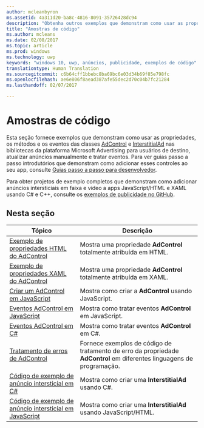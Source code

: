 ```yaml
---
author: mcleanbyron
ms.assetid: 4a311d20-ba8c-4816-8091-35726428dc94
description: "Obtenha outros exemplos que demonstram como usar as propriedades, os métodos e os eventos das classes AdControl e InterstitialAd nas bibliotecas de publicidade da Microsoft."
title: "Amostras de código"
ms.author: mcleans
ms.date: 02/08/2017
ms.topic: article
ms.prod: windows
ms.technology: uwp
keywords: "windows 10, uwp, anúncios, publicidade, exemplos de código"
translationtype: Human Translation
ms.sourcegitcommit: c6b64cff1bbebc8ba69bc6e03d34b69f85e798fc
ms.openlocfilehash: ae6e806f8aead387afe55dec2d70c04b7fc21284
ms.lasthandoff: 02/07/2017

---
```


# <a name="code-samples"></a>Amostras de código




Esta seção fornece exemplos que demonstram como usar as propriedades, os métodos e os eventos das classes [AdControl](https://msdn.microsoft.com/library/windows/apps/microsoft.advertising.winrt.ui.adcontrol.aspx) e [InterstitialAd](https://msdn.microsoft.com/library/windows/apps/microsoft.advertising.winrt.ui.interstitialad.aspx) nas bibliotecas da plataforma Microsoft Advertising para usuários de destino, atualizar anúncios manualmente e tratar eventos. Para ver guias passo a passo introdutórios que demonstram como adicionar esses controles ao seu app, consulte [Guias passo a passo para desenvolvedor](developer-walkthroughs.md).

Para obter projetos de exemplo completos que demonstram como adicionar anúncios intersticiais em faixa e vídeo a apps JavaScript/HTML e XAML usando C# e C++, consulte os [exemplos de publicidade no GitHub](http://aka.ms/githubads).

## <a name="in-this-section"></a>Nesta seção

|  Tópico    | Descrição |               
|----------|-------|
| [Exemplo de propriedades HTML do AdControl](html-properties-example.md)     | Mostra uma propriedade **AdControl** totalmente atribuída em HTML.        |
| [Exemplo de propriedades XAML do AdControl](xaml-properties-example.md)     | Mostra uma propriedade **AdControl** totalmente atribuída em XAML.        |
| [Criar um AdControl em JavaScript](create-an-adcontrol-in-javascript.md)     | Mostra como criar a **AdControl** usando JavaScript.        |
| [Eventos AdControl em JavaScript](adcontrol-events-in-javascript.md)     | Mostra como tratar eventos **AdControl** em JavaScript.       |
| [Eventos AdControl em C#](adcontrol-events-in-c.md)     | Mostra como tratar eventos **AdControl** em C#.       |
| [Tratamento de erros de AdControl](adcontrol-error-handling.md)     | Fornece exemplos de código de tratamento de erro da propriedade **AdControl** em diferentes linguagens de programação.        |
| [Código de exemplo de anúncio intersticial em C#](interstitial-ad-sample-code-in-c.md)   | Mostra como criar uma <strong>InterstitialAd</strong> usando C#.        |
| [Código de exemplo de anúncio intersticial em JavaScript](interstitial-ad-sample-code-in-javascript.md)       | Mostra como criar uma <strong>InterstitialAd</strong> usando JavaScript/HTML.        |



 

 

 

